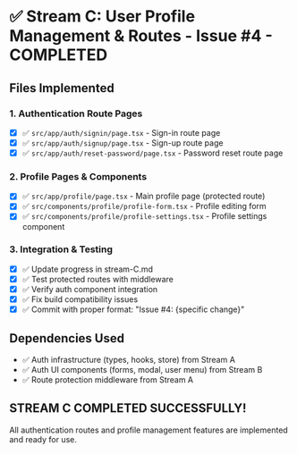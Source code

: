 # ✅ Stream C: User Profile Management & Routes - Issue #4 - COMPLETED

## Files Implemented

### 1. Authentication Route Pages
- [x] ✅ `src/app/auth/signin/page.tsx` - Sign-in route page
- [x] ✅ `src/app/auth/signup/page.tsx` - Sign-up route page
- [x] ✅ `src/app/auth/reset-password/page.tsx` - Password reset route page

### 2. Profile Pages & Components
- [x] ✅ `src/app/profile/page.tsx` - Main profile page (protected route)
- [x] ✅ `src/components/profile/profile-form.tsx` - Profile editing form
- [x] ✅ `src/components/profile/profile-settings.tsx` - Profile settings component

### 3. Integration & Testing
- [x] ✅ Update progress in stream-C.md
- [x] ✅ Test protected routes with middleware
- [x] ✅ Verify auth component integration
- [x] ✅ Fix build compatibility issues
- [x] ✅ Commit with proper format: "Issue #4: {specific change}"

## Dependencies Used
- ✅ Auth infrastructure (types, hooks, store) from Stream A
- ✅ Auth UI components (forms, modal, user menu) from Stream B
- ✅ Route protection middleware from Stream A

## STREAM C COMPLETED SUCCESSFULLY!
All authentication routes and profile management features are implemented and ready for use.